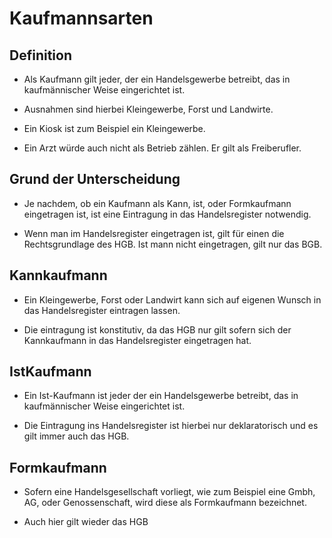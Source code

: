 # Kaufmannsarten

## Definition

+ Als Kaufmann gilt jeder, der ein Handelsgewerbe betreibt, das in kaufmännischer Weise eingerichtet ist.

+ Ausnahmen sind hierbei Kleingewerbe, Forst und Landwirte.

+ Ein Kiosk ist zum Beispiel ein Kleingewerbe.

+ Ein Arzt würde auch nicht als Betrieb zählen. Er gilt als Freiberufler.

## Grund der Unterscheidung

+ Je nachdem, ob ein Kaufmann als Kann, ist, oder Formkaufmann eingetragen ist, ist eine Eintragung in das Handelsregister notwendig.

+ Wenn man im Handelsregister eingetragen ist, gilt für einen die Rechtsgrundlage des HGB. Ist mann nicht eingetragen, gilt nur das BGB.

## Kannkaufmann

+ Ein Kleingewerbe, Forst oder Landwirt kann sich auf eigenen Wunsch in das Handelsregister eintragen lassen.

+ Die eintragung ist konstitutiv, da das HGB nur gilt sofern sich der Kannkaufmann in das Handelsregister eingetragen hat.


## IstKaufmann

+ Ein Ist-Kaufmann ist jeder der ein Handelsgewerbe betreibt, das in kaufmännischer Weise eingerichtet ist.

+ Die Eintragung ins Handelsregister ist hierbei nur deklaratorisch und es gilt immer auch das HGB.

## Formkaufmann

+ Sofern eine Handelsgesellschaft vorliegt, wie zum Beispiel eine Gmbh, AG, oder Genossenschaft, wird diese als Formkaufmann bezeichnet.

+ Auch hier gilt wieder das HGB